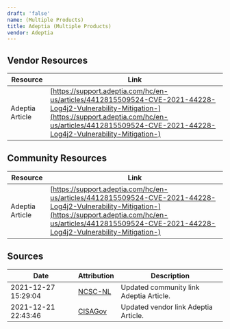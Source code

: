 ```yaml
---
draft: 'false'
name: (Multiple Products)
title: Adeptia (Multiple Products)
vendor: Adeptia
---
```


## Vendor Resources
| Resource | Link |
| --- | --- |
| Adeptia Article | [https://support.adeptia.com/hc/en-us/articles/4412815509524-CVE-2021-44228-Log4j2-Vulnerability-Mitigation-](https://support.adeptia.com/hc/en-us/articles/4412815509524-CVE-2021-44228-Log4j2-Vulnerability-Mitigation-) |

## Community Resources
| Resource | Link |
| --- | --- |
| Adeptia Article | [https://support.adeptia.com/hc/en-us/articles/4412815509524-CVE-2021-44228-Log4j2-Vulnerability-Mitigation-](https://support.adeptia.com/hc/en-us/articles/4412815509524-CVE-2021-44228-Log4j2-Vulnerability-Mitigation-) |


## Sources
| Date | Attribution | Description |
| --- | --- | --- |
| 2021-12-27 15:29:04 | [NCSC-NL](https://github.com/NCSC-NL/log4shell/blob/main/software/README.md) | Updated community link Adeptia Article.  |
| 2021-12-21 22:43:46 | [CISAGov](https://raw.githubusercontent.com/cisagov/log4j-affected-db/develop/README.md) | Updated vendor link Adeptia Article.  |
